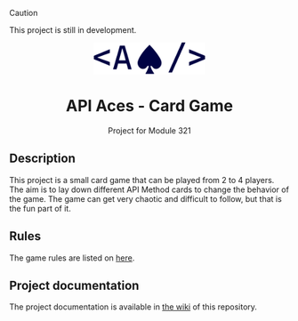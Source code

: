 > [!CAUTION]
> This project is still in development.

<div align="center">
  <img align="center" src="./resources/logo.svg" alt="API Aces Logo" width="200"/>
  <h1>API Aces - Card Game</h1>
  <span>Project for Module 321</span>
</div>

## Description

This project is a small card game that can be played from 2 to 4 players. The aim is to lay down different API Method cards to change the behavior of the game. The game can get very chaotic and difficult to follow, but that is the fun part of it.

## Rules

The game rules are listed on [here](https://api-aces.geeler.dev/rules).

## Project documentation

The project documentation is available in [the wiki](/Nevah5/m321-api-aces/wiki) of this repository.
